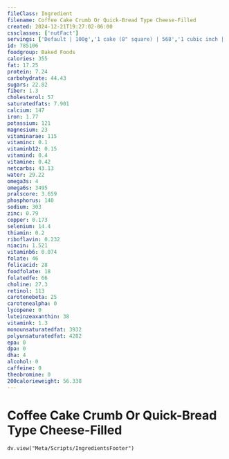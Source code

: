 ```yaml
---
fileClass: Ingredient
filename: Coffee Cake Crumb Or Quick-Bread Type Cheese-Filled
created: 2024-12-21T19:27:02-06:00
cssclasses: ['nutFact']
servings: ['Default | 100g','1 cake (8" square) | 568','1 cubic inch | 7','1 slice | 65']
id: 785106
foodgroup: Baked Foods
calories: 355
fat: 17.25
protein: 7.24
carbohydrate: 44.43
sugars: 22.82
fiber: 1.3
cholesterol: 57
saturatedfats: 7.901
calcium: 147
iron: 1.77
potassium: 121
magnesium: 23
vitaminarae: 115
vitaminc: 0.1
vitaminb12: 0.15
vitamind: 0.4
vitamine: 0.42
netcarbs: 43.13
water: 29.22
omega3s: 4
omega6s: 3495
pralscore: 3.659
phosphorus: 140
sodium: 303
zinc: 0.79
copper: 0.173
selenium: 14.4
thiamin: 0.2
riboflavin: 0.232
niacin: 1.521
vitaminb6: 0.074
folate: 46
folicacid: 28
foodfolate: 18
folatedfe: 66
choline: 27.3
retinol: 113
carotenebeta: 25
carotenealpha: 0
lycopene: 0
luteinzeaxanthin: 38
vitamink: 1.3
monounsaturatedfat: 3932
polyunsaturatedfat: 4282
epa: 0
dpa: 0
dha: 4
alcohol: 0
caffeine: 0
theobromine: 0
200calorieweight: 56.338
---
```


# Coffee Cake Crumb Or Quick-Bread Type Cheese-Filled

```dataviewjs
dv.view("Meta/Scripts/IngredientsFooter")
```